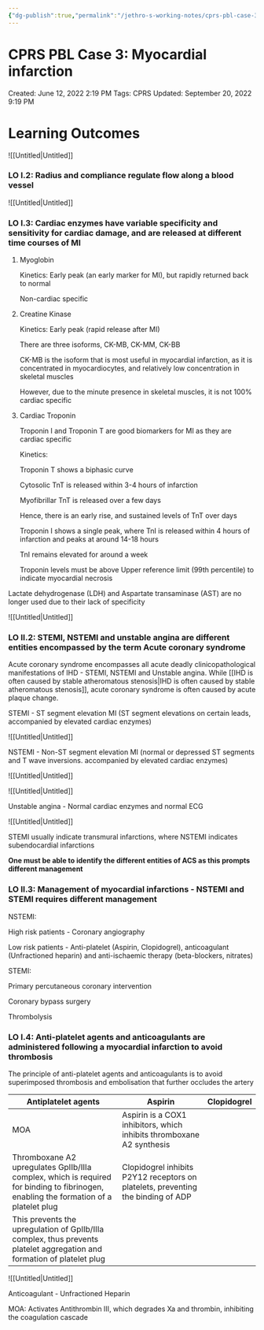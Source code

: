 ```yaml
---
{"dg-publish":true,"permalink":"/jethro-s-working-notes/cprs-pbl-case-3-myocardial-infarction/","dgPassFrontmatter":true}
---
```



# CPRS PBL Case 3: Myocardial infarction

Created: June 12, 2022 2:19 PM
Tags: CPRS
Updated: September 20, 2022 9:19 PM

# Learning Outcomes

![[Untitled\|Untitled]]

### LO I.2: Radius and compliance regulate flow along a blood vessel

![[Untitled\|Untitled]]

### LO I.3: Cardiac enzymes have variable specificity and sensitivity for cardiac damage, and are released at different time courses of MI

1. Myoglobin
    
    Kinetics: Early peak (an early marker for MI), but rapidly returned back to normal
    
    Non-cardiac specific
    
2. Creatine Kinase
    
    Kinetics: Early peak (rapid release after MI)
    
    There are three isoforms, CK-MB, CK-MM, CK-BB
    
    CK-MB is the isoform that is most useful in myocardial infarction, as it is concentrated in myocardiocytes, and relatively low concentration in skeletal muscles
    
    However, due to the minute presence in skeletal muscles, it is not 100% cardiac specific
    
3. Cardiac Troponin
    
    Troponin I and Troponin T are good biomarkers for MI as they are cardiac specific
    
    Kinetics:
    
    Troponin T shows a biphasic curve
    
    Cytosolic TnT is released within  3-4 hours of infarction
    
    Myofibrillar TnT is released over a few days
    
    Hence, there is an early rise, and sustained levels of TnT over days
    
    Troponin I shows a single peak, where TnI is released within 4 hours of infarction and peaks at around 14-18 hours
    
    TnI remains elevated for around a week
    
    Troponin levels must be above Upper reference limit (99th percentile) to indicate myocardial necrosis
    

Lactate dehydrogenase (LDH) and Aspartate transaminase (AST) are no longer used due to their lack of specificity

![[Untitled\|Untitled]]

### LO II.2: STEMI, NSTEMI and unstable angina are different entities encompassed by the term Acute coronary syndrome

Acute coronary syndrome encompasses all acute deadly clinicopathological manifestations of IHD - STEMI, NSTEMI and Unstable angina. While [[IHD is often caused by stable atheromatous stenosis\|IHD is often caused by stable atheromatous stenosis]], acute coronary syndrome is often caused by acute plaque change.

STEMI - ST segment elevation MI (ST segment elevations on certain leads, accompanied by elevated cardiac enzymes)

![[Untitled\|Untitled]]

NSTEMI - Non-ST segment elevation MI (normal or depressed ST segments and T wave inversions. accompanied by elevated cardiac enzymes)

![[Untitled\|Untitled]]

![[Untitled\|Untitled]]

Unstable angina - Normal cardiac enzymes and normal ECG

![[Untitled\|Untitled]]

STEMI usually indicate transmural infarctions, where NSTEMI indicates subendocardial infarctions

**One must be able to identify the different entities of ACS as this prompts different management**

### LO II.3: Management of myocardial infarctions - NSTEMI and STEMI requires different management

NSTEMI:

High risk patients - Coronary angiography

Low risk patients - Anti-platelet (Aspirin, Clopidogrel), anticoagulant (Unfractioned heparin) and anti-ischaemic therapy (beta-blockers, nitrates)

STEMI:

Primary percutaneous coronary intervention

Coronary bypass surgery

Thrombolysis

### LO I.4: Anti-platelet agents and anticoagulants are administered following a myocardial infarction to avoid thrombosis

The principle of anti-platelet agents and anticoagulants is to avoid superimposed thrombosis and embolisation that further occludes the artery

| Antiplatelet agents | Aspirin | Clopidogrel |
| --- | --- | --- |
| MOA | Aspirin is a COX1 inhibitors, which inhibits thromboxane A2 synthesis
Thromboxane A2 upregulates GpIIb/IIIa complex, which is required for binding to fibrinogen, enabling the formation of a platelet plug | Clopidogrel inhibits P2Y12 receptors on platelets, preventing the binding of ADP
This prevents the upregulation of GpIIb/IIIa complex, thus prevents platelet aggregation and formation of platelet plug |

![[Untitled\|Untitled]]

Anticoagulant - Unfractioned Heparin

MOA: Activates Antithrombin III, which degrades Xa and thrombin, inhibiting the coagulation cascade